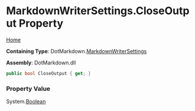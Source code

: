 <a name="_top"></a>

# MarkdownWriterSettings\.CloseOutput Property

[Home](../../../README.md#_top)

**Containing Type**: DotMarkdown\.[MarkdownWriterSettings](../README.md#_top)

**Assembly**: DotMarkdown\.dll

```csharp
public bool CloseOutput { get; }
```

### Property Value

System\.[Boolean](https://docs.microsoft.com/en-us/dotnet/api/system.boolean)

